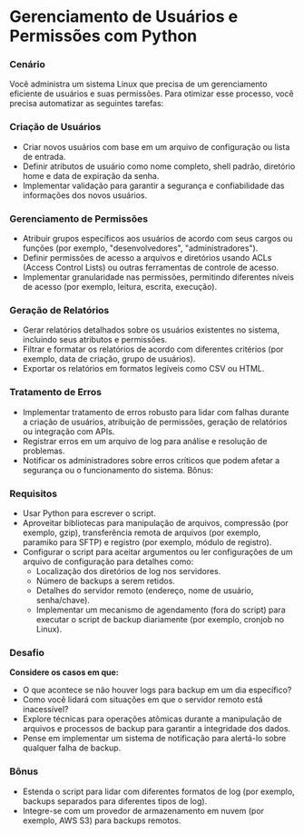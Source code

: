 <h1>Gerenciamento de Usuários e Permissões com Python</h1>

<h3>Cenário</h3>

<p>Você administra um sistema Linux que precisa de um gerenciamento eficiente de usuários e suas permissões. Para otimizar esse processo, você precisa automatizar as seguintes tarefas:</p>

<h3>Criação de Usuários</h3>

<ul>
<li>Criar novos usuários com base em um arquivo de configuração ou lista de entrada.</li>
<li>Definir atributos de usuário como nome completo, shell padrão, diretório home e data de expiração da senha.</li>
<li>Implementar validação para garantir a segurança e confiabilidade das informações dos novos usuários.</li>
</ul>

<h3>Gerenciamento de Permissões</h3>

<ul>
<li>Atribuir grupos específicos aos usuários de acordo com seus cargos ou funções (por exemplo, "desenvolvedores", "administradores").</li>
<li>Definir permissões de acesso a arquivos e diretórios usando ACLs (Access Control Lists) ou outras ferramentas de controle de acesso.</li>
<li>Implementar granularidade nas permissões, permitindo diferentes níveis de acesso (por exemplo, leitura, escrita, execução).</li>
</ul>

<h3>Geração de Relatórios</h3>

<ul>
<li>Gerar relatórios detalhados sobre os usuários existentes no sistema, incluindo seus atributos e permissões.</li>
<li>Filtrar e formatar os relatórios de acordo com diferentes critérios (por exemplo, data de criação, grupo de usuários).</li>
<li>Exportar os relatórios em formatos legíveis como CSV ou HTML.</li>
</ul>

<h3>Tratamento de Erros</h3>
<ul>
<li>Implementar tratamento de erros robusto para lidar com falhas durante a criação de usuários, atribuição de permissões, geração de relatórios ou integração com APIs.</li>
<li>Registrar erros em um arquivo de log para análise e resolução de problemas.</li>
<li>Notificar os administradores sobre erros críticos que podem afetar a segurança ou o funcionamento do sistema.
Bônus:</li>
</ul>


<h3>Requisitos</h3>
<ul>
<li>Usar Python para escrever o script.
<li>Aproveitar bibliotecas para manipulação de arquivos, compressão (por exemplo, gzip), transferência remota de arquivos (por exemplo, paramiko para SFTP) e registro (por exemplo, módulo de registro).
<li>Configurar o script para aceitar argumentos ou ler configurações de um arquivo de configuração para detalhes como:
<ul>
<li>Localização dos diretórios de log nos servidores.
<li>Número de backups a serem retidos.
<li>Detalhes do servidor remoto (endereço, nome de usuário, senha/chave).
<li>Implementar um mecanismo de agendamento (fora do script) para executar o script de backup diariamente (por exemplo, cronjob no Linux).
</ul>
</ul>



<h3>Desafio</h3>
<p><b>Considere os casos em que:</b>
<ul>
<li>O que acontece se não houver logs para backup em um dia específico?
<li>Como você lidará com situações em que o servidor remoto está inacessível?
<li>Explore técnicas para operações atômicas durante a manipulação de arquivos e processos de backup para garantir a integridade dos dados.
<li>Pense em implementar um sistema de notificação para alertá-lo sobre qualquer falha de backup.
</ul>

<h3>Bônus</h3>
<ul>
<li>Estenda o script para lidar com diferentes formatos de log (por exemplo, backups separados para diferentes tipos de log).
<li>Integre-se com um provedor de armazenamento em nuvem (por exemplo, AWS S3) para backups remotos.
</ul>